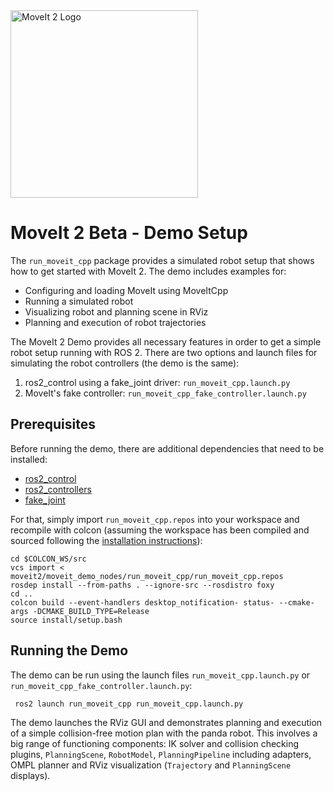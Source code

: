 <img src="https://github.com/ros-planning/moveit.ros.org/blob/master/assets/logo/moveit2/moveit_logo-black.png" alt="MoveIt 2 Logo" width="300"/>

# MoveIt 2 Beta - Demo Setup

The `run_moveit_cpp` package provides a simulated robot setup that shows how to get started with MoveIt 2.
The demo includes examples for:

* Configuring and loading MoveIt using MoveItCpp
* Running a simulated robot
* Visualizing robot and planning scene in RViz
* Planning and execution of robot trajectories

The MoveIt 2 Demo provides all necessary features in order to get a simple robot setup running with ROS 2.
There are two options and launch files for simulating the robot controllers (the demo is the same):

1. ros2_control using a fake_joint driver: `run_moveit_cpp.launch.py`
1. MoveIt's fake controller: `run_moveit_cpp_fake_controller.launch.py`

## Prerequisites

Before running the demo, there are additional dependencies that need to be installed:

* [ros2_control](https://github.com/ros-controls/ros2_control)
* [ros2_controllers](https://github.com/ros-controls/ros2_controllers)
* [fake_joint](https://github.com/tork-a/fake_joint)

For that, simply import `run_moveit_cpp.repos` into your workspace and recompile with colcon (assuming the workspace has been compiled and sourced following the [installation instructions](/README.md)):

    cd $COLCON_WS/src
    vcs import < moveit2/moveit_demo_nodes/run_moveit_cpp/run_moveit_cpp.repos
    rosdep install --from-paths . --ignore-src --rosdistro foxy
    cd ..
    colcon build --event-handlers desktop_notification- status- --cmake-args -DCMAKE_BUILD_TYPE=Release
    source install/setup.bash
    
## Running the Demo
 
The demo can be run using the launch files `run_moveit_cpp.launch.py` or `run_moveit_cpp_fake_controller.launch.py`:
 
     ros2 launch run_moveit_cpp run_moveit_cpp.launch.py
     
The demo launches the RViz GUI and demonstrates planning and execution of a simple collision-free motion plan with the panda robot.
This involves a big range of functioning components: IK solver and collision checking plugins, `PlanningScene`, `RobotModel`, `PlanningPipeline` including adapters, OMPL planner and RViz visualization (`Trajectory` and `PlanningScene` displays).
